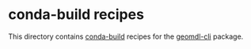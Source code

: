 # conda-build recipes

This directory contains [conda-build](https://conda.io/docs/user-guide/tasks/build-packages/index.html) recipes for the
[geomdl-cli](https://pypi.org/project/geomdl.cli/) package.
